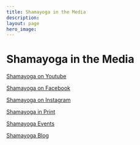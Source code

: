 ```yaml
---
title: Shamayoga in the Media
description:
layout: page
hero_image:
---
```


<h1>Shamayoga in the Media</h1>

<a href="https://www.youtube.com/channel/UCSbv2H-T_m_ejmUCuMZadEA">Shamayoga on Youtube</a>


<a href="https://www.facebook.com/shamayoga9">Shamayoga on Facebook</a>


<a href="https://www.instagram.com/shamayoga9">Shamayoga on Instagram</a>

<a href="/shamayoga-in-the-media/print-media/">Shamayoga in Print</a>

<a href="/shamayoga-in-the-media/events/">Shamayoga Events</a>

<a href="https://www.yogaseer.com/">Shamayoga Blog</a>


